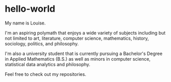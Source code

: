 # hello-world
My name is Louise.

I'm an aspiring polymath that enjoys a wide variety of subjects including but not limited to art, literature, computer science, mathematics, history, sociology, politics, and philosophy.

I'm also a university student that is currently pursuing a Bachelor's Degree in Applied Mathematics (B.S.) as well as minors in computer science, statistical data analytics and philosophy.

Feel free to check out my repositories.
